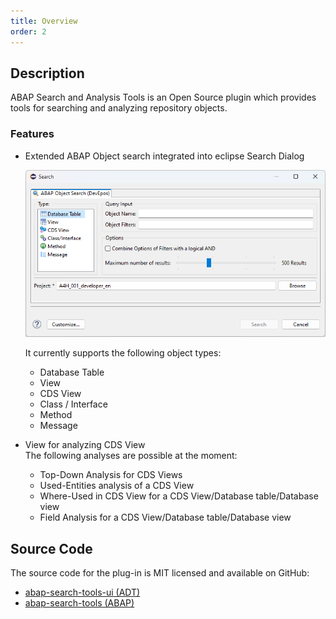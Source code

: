 ```yaml
---
title: Overview
order: 2
---
```


## Description

ABAP Search and Analysis Tools is an Open Source plugin which provides tools for searching and analyzing repository objects.  

### Features

- Extended ABAP Object search integrated into eclipse Search Dialog  

  ![Object Search Dialog](./img/ObjectSearch-Dialog.png)

  It currently supports the following object types:
  - Database Table
  - View
  - CDS View
  - Class / Interface
  - Method
  - Message

- View for analyzing CDS View  
  The following analyses are possible at the moment:
  - Top-Down Analysis for CDS Views
  - Used-Entities analysis of a CDS View
  - Where-Used in CDS View for a CDS View/Database table/Database
    view
  - Field Analysis for a CDS View/Database table/Database view

## Source Code

The source code for the plug-in is MIT licensed and available on GitHub:

- [abap-search-tools-ui (ADT)](https://github.com/DevEpos/eclipse-adt-plugins/tree/main/features/search-tools)
- [abap-search-tools (ABAP)](https://github.com/DevEpos/abap-search-tools)